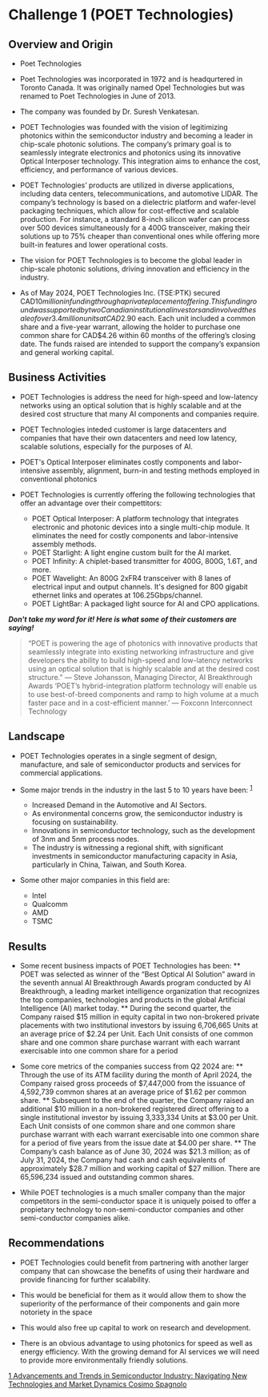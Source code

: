 # Challenge 1 (POET Technologies)

## Overview and Origin

* Poet Technologies

* Poet Technologies was incorporated in 1972 and is headqurtered in Toronto Canada. It was originally named Opel Technologies but was renamed to Poet Technologies in June of 2013.

* The company was founded by Dr. Suresh Venkatesan.

* POET Technologies was founded with the vision of legitimizing photonics within the semiconductor industry and becoming a leader in chip-scale photonic solutions. The company’s primary goal is to seamlessly integrate electronics and photonics using its innovative Optical Interposer technology. This integration aims to enhance the cost, efficiency, and performance of various devices.

* POET Technologies’ products are utilized in diverse applications, including data centers, telecommunications, and automotive LIDAR. The company’s technology is based on a dielectric platform and wafer-level packaging techniques, which allow for cost-effective and scalable production. For instance, a standard 8-inch silicon wafer can process over 500 devices simultaneously for a 400G transceiver, making their solutions up to 75% cheaper than conventional ones while offering more built-in features and lower operational costs.

* The vision for POET Technologies is to become the global leader in chip-scale photonic solutions, driving innovation and efficiency in the industry.

* As of May 2024, POET Technologies Inc. (TSE:PTK) secured CAD$10 million in funding through a private placement offering. This funding round was supported by two Canadian institutional investors and involved the sale of over 3.4 million units at CAD$2.90 each. Each unit included a common share and a five-year warrant, allowing the holder to purchase one common share for CAD$4.26 within 60 months of the offering’s closing date. The funds raised are intended to support the company’s expansion and general working capital.

## Business Activities

* POET Technologies is address the need for high-speed and low-latency networks using an optical solution that is highly scalable and at the desired cost structure that many AI components and companies require.

* POET Technologies inteded customer is large datacenters and companies that have their own datacenters and need low latency, scalable solutions, especially for the purposes of AI.

* POET's Optical Interposer eliminates costly components and labor-intensive assembly, alignment, burn-in and testing methods employed in conventional photonics

* POET Technologies is currently offering the following technologies that offer an advantage over their compettitors:
  * POET Optical Interposer: A platform technology that integrates electronic and photonic devices into a single multi-chip module. It eliminates the need for costly components and labor-intensive assembly methods.
  * POET Starlight: A light engine custom built for the AI market.
  * POET Infinity: A chiplet-based transmitter for 400G, 800G, 1.6T, and more.
  * POET Wavelight: An 800G 2xFR4 transceiver with 8 lanes of electrical input and output channels. It's designed for 800 gigabit ethernet links and operates at 106.25Gbps/channel.
  * POET LightBar: A packaged light source for AI and CPO applications.
    
***Don't take my word for it! Here is what some of their customers are saying!***
> “POET is powering the age of photonics with innovative products that seamlessly integrate into existing networking infrastructure and give developers the ability to build high-speed and low-latency networks using an optical solution that is highly scalable and at the desired cost structure.” — Steve Johansson, Managing Director, AI Breakthrough Awards
> ‘POET’s hybrid-integration platform technology will enable us to use best-of-breed components and ramp to high volume at a much faster pace and in a cost-efficient manner.’ — Foxconn Interconnect Technology

## Landscape
* POET Technologies operates in a single segment of design, manufacture, and sale of semiconductor products and services for commercial applications.

* Some major trends in the industry in the last 5 to 10 years have been: <sup>[1](#myfootnote1)</sup>
  * Increased Demand in the Automotive and AI Sectors.
  * As environmental concerns grow, the semiconductor industry is focusing on sustainability.
  * Innovations in semiconductor technology, such as the development of 3nm and 5nm process nodes.
  * The industry is witnessing a regional shift, with significant investments in semiconductor manufacturing capacity in Asia, particularly in China, Taiwan, and South Korea.

* Some other major companies in this field are:
  * Intel
  * Qualcomm
  * AMD
  * TSMC

## Results

* Some recent business impacts of POET Technologies has been:
  ** POET was selected as winner of the “Best Optical AI Solution” award in the seventh annual AI Breakthrough Awards program conducted by AI Breakthrough, a leading market intelligence organization that recognizes the top companies, technologies and products in the global Artificial Intelligence (AI) market today.
  ** During the second quarter, the Company raised $15 million in equity capital in two non-brokered private placements with two institutional investors by issuing 6,706,665 Units at an average price of $2.24 per Unit. Each Unit consists of one common share and one common share purchase warrant with each warrant exercisable into one common share for a period

* Some core metrics of the companies success from Q2 2024 are:
  ** Through the use of its ATM facility during the month of April 2024, the Company raised gross proceeds of $7,447,000 from the issuance of 4,592,739 common shares at an average price of $1.62 per common share.
  ** Subsequent to the end of the quarter, the Company raised an additional $10 million in a non-brokered registered direct offering to a single institutional investor by issuing 3,333,334 Units at $3.00 per Unit. Each Unit consists of one common share and one common share purchase warrant with each warrant exercisable into one common share for a period of five years from the issue date at $4.00 per share.
  ** The Company’s cash balance as of June 30, 2024 was $21.3 million; as of July 31, 2024, the Company had cash and cash equivalents of approximately $28.7 million and working capital of $27 million. There are 65,596,234 issued and outstanding common shares.

* While POET technologies is a much smaller company than the major competitors in the semi-conductor space it is uniquely poised to offer a propietary technology to non-semi-conductor companies and other semi-conductor companies alike.

## Recommendations

* POET Technologies could benefit from partnering with another larger company that can showcase the benefits of using their hardware and provide financing for further scalability.

* This would be beneficial for them as it would allow them to show the superiority of the performance of their components and gain more notoriety in the space

* This would also free up capital to work on research and development.

* There is an obvious advantage to using photonics for speed as well as energy efficiency. With the growing demand for AI services we will need to provide more environmentally friendly solutions.

<a name="myfootnote1" href="https://www.linkedin.com/pulse/advancements-trends-semiconductor-industry-navigating-cosimo-spagnolo-iouqe/">1 Advancements and Trends in Semiconductor Industry: Navigating New Technologies and Market Dynamics Cosimo Spagnolo</a> 
